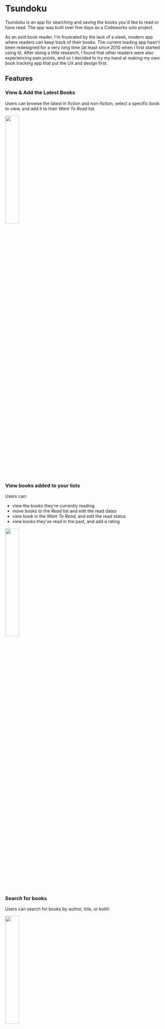 # Tsundoku
Tsundoku is an app for searching and saving the books you'd like to read or have read. The app was built over five days as a Codeworks solo project.

As an avid book reader, I'm frustrated by the lack of a sleek, modern app where readers can keep track of their books. The current leading app hasn't been redesigned for a very long time (at least since 2010 when I first started using it). After doing a little research, I found that other readers were also experiencing pain points, and so I decided to try my hand at making my own book tracking app that put the UX and design first.


## Features

### View & Add the Latest Books

Users can browse the latest in fiction and non-fiction, select a specific book to view, and add it to their *Want To Read* list. 


<img src="./readMeAssets/AddBooks.gif" width="30%"/>


### View books added to your lists

Users can:

- view the books they're currently reading
- move books to the *Read* list and edit the read dates
- view book in the *Want To Read*, and edit the read status
- view books they've read in the past, and add a rating


<img src="./readMeAssets/ViewBooks.gif" width="30%"/>


### Search for books

Users can search for books by author, title, or both!


<img src="./readMeAssets/Search.gif" width="30%"/>


## Getting Started

- Fork the repository and clone it on your local machine
- Install the dependencies by running `npm i` in the client directory
- Start the client by running `npm start`
- If using Expo app on your phone, scan the QR code. Alternatively, you can open the app on an iPhone emulator. 


## Tech Stack

- [TypeScript](https://www.typescriptlang.org/)
- [React Native](https://reactnative.dev/)
- [Expo](https://expo.io/)
- [React Navigation](https://reactnavigation.org/)
- [Google Books API](https://developers.google.com/books)
- [UI Kitten](https://akveo.github.io/react-native-ui-kitten/)
- [React Query](https://react-query.tanstack.com/)


## Insights

This was my first time building an app, and I learnt *a lot* about planning and executing such a project. Here are some of my learnings:


### Plan! Plan! Plan!

A few things I did that helped me focus:

- I had an MVP that was achievable
- I had some mockup designs of the app which I (mostly) stuck to
- I gave myself daily goals of which features I wanted to finish, and a personal deadline of when I'd stop coding new features. 

Something I could have done better:

- I should have planned the state management of the app prior to coding. I spent some time on the first day refactoring from prop-drilling to React Context/Dispatch.


### Read the GitHub Issues of Libaries you plan to use

A few of my bugs and setbacks came from one particular library, and I could have saved some time if I'd read the github issues, and planned a certain part of the app a little better


### The real world ain't perfect

-  I was frustrated and surprised by the lack of good, clean data on books
- If had to start all over again, with an inifnite amount of resources, I'd create my own books API, so that I could have control over the data.
- In the real world, however, it's not always possible to have such control, so I had to compromise on some feature, and let some dreams go.


### Coding at 8pm is a bad idea

- I think this one is self-explantory :smile:



![border](/Users/meera/Documents/Codeworks/Projects/Solo Project/tsundoku/client/assets/border.png)
